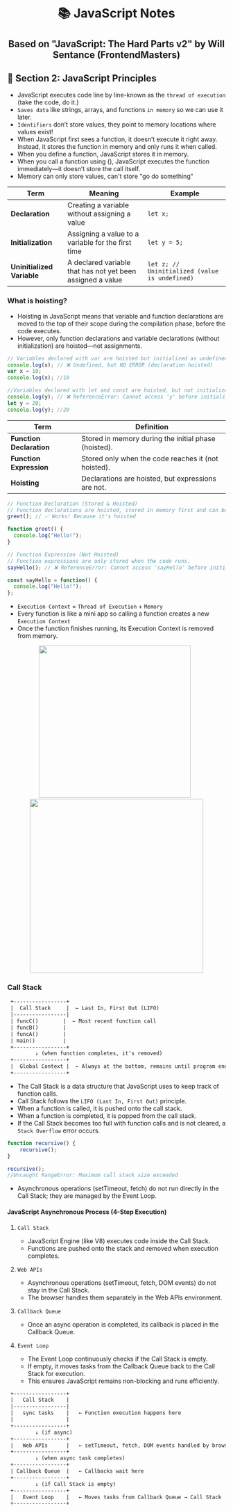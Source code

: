 <div align="center">

# 📚 JavaScript Notes

## Based on "JavaScript: The Hard Parts v2" by Will Sentance (FrontendMasters)

</div>

## 🌟 Section 2: JavaScript Principles 
- JavaScript executes code line by line-known as the `thread of execution` (take the code, do it.)
- `Saves data` like strings, arrays, and functions `in memory` so we can use it later.
- `Identifiers` don’t store values, they point to memory locations where values exist!
- When JavaScript first sees a function, it doesn’t execute it right away. Instead, it stores the function in memory and only runs it when called.
- When you define a function, JavaScript stores it in memory.
- When you call a function using (), JavaScript executes the function immediately—it doesn’t store the call itself.
- Memory can only store values, can't store "go do something"

| **Term**                 | **Meaning**                                     | **Example**      |
|-------------------------|---------------------------------|----------------|
| **Declaration**         | Creating a variable without assigning a value  | `let x;`         |
| **Initialization**      | Assigning a value to a variable for the first time | `let y = 5;`     |
| **Uninitialized Variable** | A declared variable that has not yet been assigned a value | `let z; // Uninitialized (value is undefined)` |
 
### What is hoisting?
- Hoisting in JavaScript means that variable and function declarations are moved to the top of their scope during the compilation phase, before the code executes.
- However, only function declarations and variable declarations (without initialization) are hoisted—not assignments.
```js
// Variables declared with var are hoisted but initialized as undefined.
console.log(x); // ❌ Undefined, but NO ERROR (declaration hoisted)
var x = 10;
console.log(x); //10

//Variables declared with let and const are hoisted, but not initialized (TDZ ERROR).
console.log(y); // ❌ ReferenceError: Cannot access 'y' before initialization
let y = 20;
console.log(y); //20
```

| **Term**                  | **Definition**                                                 |
|---------------------------|---------------------------------------------------------------|
| **Function Declaration**   | Stored in memory during the initial phase (hoisted).         |
| **Function Expression**    | Stored only when the code reaches it (not hoisted).          |
| **Hoisting**              | Declarations are hoisted, but expressions are not.           |

```js
// Function Declaration (Stored & Hoisted)
// Function declarations are hoisted, stored in memory first and can be used before their definition. 
greet(); // ✅ Works! Because it's hoisted

function greet() {
  console.log("Hello!");
}

// Function Expression (Not Hoisted)
// Function expressions are only stored when the code runs.
sayHello(); // ❌ ReferenceError: Cannot access 'sayHello' before initialization

const sayHello = function() {
  console.log("Hello!");
};
```
- `Execution Context` = `Thread of Execution` + `Memory`
- Every function is like a mini app so calling a function creates a new `Execution Context`
- Once the function finishes running, its Execution Context is removed from memory.

<div align="center">
    <img src="https://i.imgur.com/sYjybWe.png" width="350"/> &nbsp;
  <img src="https://i.imgur.com/SuCuUop.png" width="400"/>
</div>

### Call Stack

```txt
 +-----------------+
 |  Call Stack     |  ← Last In, First Out (LIFO)
 |-----------------|
 | funcC()        |  ← Most recent function call
 | funcB()        |  
 | funcA()        |  
 | main()         |  
 +-----------------+
         ↓ (when function completes, it's removed)
 +-----------------+
 |  Global Context |  ← Always at the bottom, remains until program ends
 +-----------------+
```
- The Call Stack is a data structure that JavaScript uses to keep track of function calls. 
- Call Stack follows the `LIFO (Last In, First Out)` principle.
- When a function is called, it is pushed onto the call stack.
- When a function is completed, it is popped from the call stack.
- If the Call Stack becomes too full with function calls and is not cleared, a `Stack Overflow` error occurs.

```js
function recursive() {
    recursive();
}

recursive();
//Uncaught RangeError: Maximum call stack size exceeded
```
- Asynchronous operations (setTimeout, fetch) do not run directly in the Call Stack; they are managed by the Event Loop.

#### **JavaScript Asynchronous Process (4-Step Execution)**  
1. `Call Stack`  
   - JavaScript Engine (like V8) executes code inside the Call Stack.  
   - Functions are pushed onto the stack and removed when execution completes.  

2. `Web APIs`
   - Asynchronous operations (setTimeout, fetch, DOM events) do not stay in the Call Stack.  
   - The browser handles them separately in the Web APIs environment.  

3. `Callback Queue` 
   - Once an async operation is completed, its callback is placed in the Callback Queue.  

4. `Event Loop` 
   - The Event Loop continuously checks if the Call Stack is empty.  
   - If empty, it moves tasks from the Callback Queue back to the Call Stack for execution.  
   - This ensures JavaScript remains non-blocking and runs efficiently.  

```txt
 +-----------------+
 |   Call Stack    |
 |-----------------|
 |   sync tasks    |   ← Function execution happens here
 |                 |
 +-----------------+
         ↓ (if async)
 +-----------------+
 |   Web APIs      |   ← setTimeout, fetch, DOM events handled by browser
 +-----------------+
         ↓ (when async task completes)
 +-----------------+
 | Callback Queue  |   ← Callbacks wait here
 +-----------------+
         ↓ (if Call Stack is empty)
 +-----------------+
 |   Event Loop    |   ← Moves tasks from Callback Queue → Call Stack
 +-----------------+

```